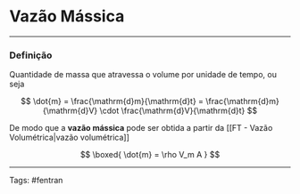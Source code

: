 # Vazão Mássica

---

### Definição

Quantidade de massa que atravessa o volume por unidade de tempo, ou seja

$$
\dot{m} = \frac{\mathrm{d}m}{\mathrm{d}t} = \frac{\mathrm{d}m}{\mathrm{d}V} \cdot \frac{\mathrm{d}V}{\mathrm{d}t}
$$

De modo que a **vazão mássica** pode ser obtida a partir da [[FT - Vazão Volumétrica|vazão volumétrica]]

$$
\boxed{
\dot{m} = \rho V_m A
}
$$

---

Tags: #fentran 